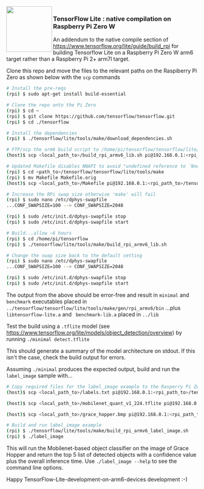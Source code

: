 <img align="left" width="120" height="120" src="https://avatars0.githubusercontent.com/u/15658638?s=200&v=4">

### TensorFlow Lite : native compilation on Raspberry Pi Zero W

An addendum to the native compile section of https://www.tensorflow.org/lite/guide/build_rpi for building Tensorflow Lite on a Raspberry Pi Zero W arm6 target rather than a Raspberry Pi 2+ arm7l target.

Clone this repo and move the files to the relevant paths on the Raspiberry Pi Zero as shown below with the `scp` commands

```sh
# Install the pre-reqs
(rpi) $ sudo apt-get install build-essential

# Clone the repo onto the Pi Zero
(rpi) $ cd ~
(rpi) $ git clone https://github.com/tensorflow/tensorflow.git
(rpi) $ cd ./tensorflow

# Install the dependencies
(rpi) $ ./tensorflow/lite/tools/make/download_dependencies.sh

# FTP/scp the arm6 build script to /home/pi/tensorflow/tensorflow/lite/tools/make
(host)$ scp <local_path_to>/build_rpi_armv6_lib.sh pi@192.168.0.1:<rpi_path_to>/tensorflow/tensorflow/lite/tools/make

# Updated Makefile disables NNAPI to avoid "undefined reference to `NnApiImplementation()'" references
(rpi) $ cd <path_to>/tensorflow/tensorflow/lite/tools/make
(rpi) $ mv Makefile Makefile.orig
(host)$ scp <local_path_to>/Makefile pi@192.168.0.1:<rpi_path_to>/tensorflow/tensorflow/lite/tools/make

# Increase the RPi swap size otherwise 'make' will fail 
(rpi) $ sudo nano /etc/dphys-swapfile
...CONF_SWAPSIZE=100 --> CONF_SWAPSIZE=2048

(rpi) $ sudo /etc/init.d/dphys-swapfile stop
(rpi) $ sudo /etc/init.d/dphys-swapfile start

# Build...allow ~6 hours
(rpi) $ cd /home/pi/tensorflow
(rpi) $ ./tensorflow/lite/tools/make/build_rpi_armv6_lib.sh

# Change the swap size back to the default setting
(rpi) $ sudo nano /etc/dphys-swapfile
...CONF_SWAPSIZE=100 --> CONF_SWAPSIZE=2048

(rpi) $ sudo /etc/init.d/dphys-swapfile stop
(rpi) $ sudo /etc/init.d/dphys-swapfile start
```

The output from the above should be error-free and result in `minimal` and `benchmark` executables placed in  `../tensorflow/tensorflow/lite/tools/make/gen/rpi_armv6/bin` ...plus `libtensorflow-lite.a` and ` benchmark-lib.a` placed in `../lib`

Test the build using a `.tflite` model (see https://www.tensorflow.org/lite/models/object_detection/overview) by running `./minimal detect.tflite`

This should generate a summary of the model architecture on stdout. If this isn't the case, check the build output for errors.

Assuming `./minimal` produces the expected output, build and run the `label_image` sample with...

```sh
# Copy required files for the label_image example to the Rasperry Pi Zero
(host)$ scp <local_path_to>/labels.txt pi@192.168.0.1:<rpi_path_to>/tensorflow/tensorflow/lite/tools/make/gen/rpi_armv6/bin

(host)$ scp <local_path_to>/mobilenet_quant_v1_224.tflite pi@192.168.0.1:<rpi_path_to>/tensorflow/tensorflow/lite/tools/make/gen/rpi_armv6/bin

(host)$ scp <local_path_to>/grace_hopper.bmp pi@192.168.0.1:<rpi_path_to>/tensorflow/tensorflow/lite/tools/make/gen/rpi_armv6/bin

# Build and run label_image example
(rpi) $ ./tensorflow/lite/tools/make/build_rpi_armv6_label_image.sh
(rpi) $ ./label_image
```

This will run the Mobilenet-based object classifier on the image of Grace Hopper and return the top 5 list of detected objects with a confidence value plus the overall inference time. Use `./label_image --help` to see the command line options.

Happy TensorFlow-Lite-development-on-arm6-devices development :-)
